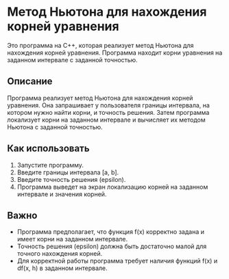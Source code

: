 # Метод Ньютона для нахождения корней уравнения

Это программа на C++, которая реализует метод Ньютона для нахождения корней уравнения. Программа находит корни уравнения на заданном интервале с заданной точностью.

## Описание

Программа реализует метод Ньютона для нахождения корней уравнения. Она запрашивает у пользователя границы интервала, на котором нужно найти корни, и точность решения. Затем программа локализует корни на заданном интервале и вычисляет их методом Ньютона с заданной точностью.

## Как использовать

1. Запустите программу.
2. Введите границы интервала [a, b].
3. Введите точность решения (epsilon).
4. Программа выведет на экран локализацию корней на заданном интервале и значения корней.

## Важно

- Программа предполагает, что функция f(x) корректно задана и имеет корни на заданном интервале.
- Точность решения (epsilon) должна быть достаточно малой для точного нахождения корней.
- Для корректной работы программа требует наличия функций f(x) и df(x, h) в заданном интервале.

